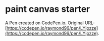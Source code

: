 # paint canvas starter

A Pen created on CodePen.io. Original URL: [https://codepen.io/raymond96/pen/LYjozze](https://codepen.io/raymond96/pen/LYjozze).


